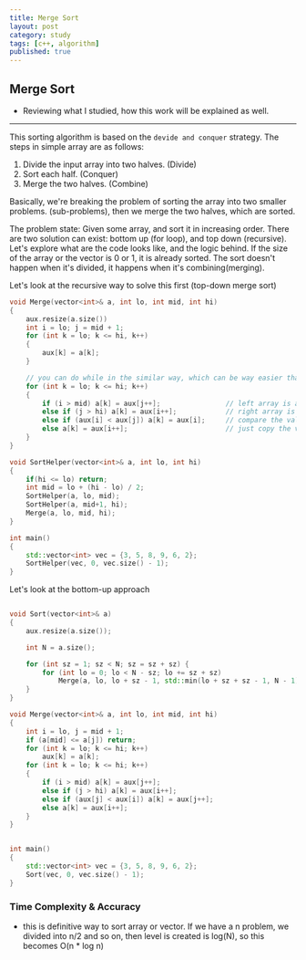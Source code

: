 ```yaml
---
title: Merge Sort
layout: post
category: study
tags: [c++, algorithm]
published: true
---
```


## Merge Sort

* Reviewing what I studied, how this work will be explained as well. 
---

This sorting algorithm is based on the `devide and conquer` strategy. The steps in simple array are as follows:

1. Divide the input array into two halves. (Divide)
2. Sort each half. (Conquer)
3. Merge the two halves. (Combine)

Basically, we're breaking the problem of sorting the array into two smaller problems. (sub-problems), then we merge the two halves, which are sorted.

The problem state: Given some array, and sort it in increasing order. There are two solution can exist: bottom up (for loop), and top down (recursive). Let's explore what are the code looks like, and the logic behind.
If the size of the array or the vector is 0 or 1, it is already sorted. The sort doesn't happen when it's divided, it happens when it's combining(merging).

Let's look at the recursive way to solve this first (top-down merge sort)

```c++
void Merge(vector<int>& a, int lo, int mid, int hi)
{
    aux.resize(a.size())
    int i = lo; j = mid + 1;
    for (int k = lo; k <= hi, k++)
    {
        aux[k] = a[k];
    }

    // you can do while in the similar way, which can be way easier than this
    for (int k = lo; k <= hi; k++)
    {
        if (i > mid) a[k] = aux[j++];                // left array is already sorted, now look at right array
        else if (j > hi) a[k] = aux[i++];            // right array is already sorted, now look at left array
        else if (aux[i] < aux[j]) a[k] = aux[i];     // compare the value, get the min value
        else a[k] = aux[i++];                        // just copy the value
    }
}

void SortHelper(vector<int>& a, int lo, int hi)
{
    if(hi <= lo) return;
    int mid = lo + (hi - lo) / 2;
    SortHelper(a, lo, mid);
    SortHelper(a, mid+1, hi);
    Merge(a, lo, mid, hi);
}

int main() 
{
    std::vector<int> vec = {3, 5, 8, 9, 6, 2};
    SortHelper(vec, 0, vec.size() - 1);
}
```

Let's look at the bottom-up approach 

```c++

void Sort(vector<int>& a)
{
	aux.resize(a.size());

	int N = a.size();

	for (int sz = 1; sz < N; sz = sz + sz) {
		for (int lo = 0; lo < N - sz; lo += sz + sz)
			Merge(a, lo, lo + sz - 1, std::min(lo + sz + sz - 1, N - 1));
	}
}

void Merge(vector<int>& a, int lo, int mid, int hi)
{
	int i = lo, j = mid + 1;
	if (a[mid] <= a[j]) return;
	for (int k = lo; k <= hi; k++)
		aux[k] = a[k];
	for (int k = lo; k <= hi; k++)
	{
		if (i > mid) a[k] = aux[j++];
		else if (j > hi) a[k] = aux[i++];
		else if (aux[j] < aux[i]) a[k] = aux[j++];
		else a[k] = aux[i++];
	}
}


int main() 
{
    std::vector<int> vec = {3, 5, 8, 9, 6, 2};
    Sort(vec, 0, vec.size() - 1);
}
```

### Time Complexity & Accuracy
* this is definitive way to sort array or vector. If we have a n problem, we divided into n/2 and so on, then level is created is log(N), so this becomes O(n * log n)